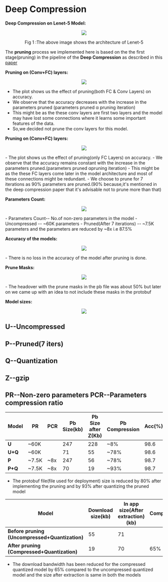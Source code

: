 # Deep Compression
**Deep Compression on Lenet-5 Model:**

<p align="center"> 
<img src="https://github.com/satti007/Caffe-DeepCompression/blob/master/Deep_Compresssion/Plots/net.png">
</p>
<p align="center"> 
Fig 1 :The above image shows the architecture of Lenet-5
</p>

The **pruning** process we implemented here is based on the the first stage(pruning) in the pipeline of the **Deep Compression** as described in this [paper](https://arxiv.org/pdf/1510.00149.pdf)


**Pruning on (Conv+FC) layers:**
<p align="center"> 
<img src="https://github.com/satti007/Caffe-DeepCompression/blob/master/Deep_Compresssion/Plots/1.png">
</p>

- The plot shows us the effect of pruning(both FC &amp; Conv Layers) on accuracy.
- We observe that the accuracy decreases with the increase in the parameters pruned (parameters pruned α pruning iteration)
- This might be as the these conv layers are first two layers and the model may have lost some connections where it learns some important features of the data.
- So,we decided not prune the conv layers for this model.


**Pruning on (Conv+FC) layers:**
<p align="center"> 
<img src="https://github.com/satti007/Caffe-DeepCompression/blob/master/Deep_Compresssion/Plots/2.png">
</p>
- The plot shows us the effect of pruning(only FC Layers) on accuracy.
- We observe that the accuracy remains constant with the increase in the parameters pruned.(parameters pruned  αpruning iteration)
-  This might be as the these FC layers come later in the model architecture and most of these connections might be redundant.
- We choose to prune for 7 iterations as 90% parameters are pruned.(90% because,it&#39;s mentioned in the deep compression paper that it&#39;s advisable not to prune more than that)


**Parameters Count:**
<p align="center"> 
<img src="https://github.com/satti007/Caffe-DeepCompression/blob/master/Deep_Compresssion/Plots/3.png">
</p>
- Parameters Count-- No.of non-zero parameters in the model
- Uncompressed -- ~60K parameters
- Pruned(After 7 iterations) -- ~7.5K parameters and the parameters are reduced by ~8x i.e 87.5%


**Accuracy of the models:**
<p align="center"> 
<img src="https://github.com/satti007/Caffe-DeepCompression/blob/master/Deep_Compresssion/Plots/4.png">
</p>
- There is no loss in the accuracy of the model after pruning is done.


**Prune Masks:**
<p align="center"> 
<img src="https://github.com/satti007/Caffe-DeepCompression/blob/master/Deep_Compresssion/Plots/5.png">
</p>
- The headover with the prune masks in the pb file was about 50% but later on we came up with an idea to not include these masks in the protobuf


**Model sizes:**
<p align="center"> 
<img src="https://github.com/satti007/Caffe-DeepCompression/blob/master/Deep_Compresssion/Plots/6.png">
</p>

## U--Uncompressed
## P--Pruned(7 iters)
## Q--Quantization
## Z--gzip
## PR--Non-zero parameters PCR--Parameters compression ratio

| **Model** | **PR** | **PCR** | **Pb Size(kb)** | **Pb Size after Z(Kb)** | **Pb Compression** | **Acc(%)** |
| --- | --- | --- | --- | --- | --- | --- |
| **U** | ~60K |   | 247 | 228 | ~8% | 98.6 |
| **U+Q** | ~60K |   | 71 | 55 | ~78% | 98.6 |
| **P** | ~7.5K | ~8x | 247 | 56 | ~78% | 98.7 |
| **P+Q** | ~7.5K | ~8x | 70 | 19 | ~93% | 98.7 |

- The protobuf file(file used for deployment) size is reduced by 80% after implementing the pruning and by 93% after quantizing the pruned model


| **Model** | **Download size(kb)** | **In app size(After extraction)(kb)** | **Compression** |
| --- | --- | --- | --- |
| **Before pruning (Uncompressed+Quantization)** | 55 | 71 |   |
| **After pruning (Compressed+Quantization)** | 19 | 70 | 65% |

- The download bandwidth has been reduced for the compressed quantized model by 65% compared to the uncompressed quantized model and the size after extraction is same in both the models
